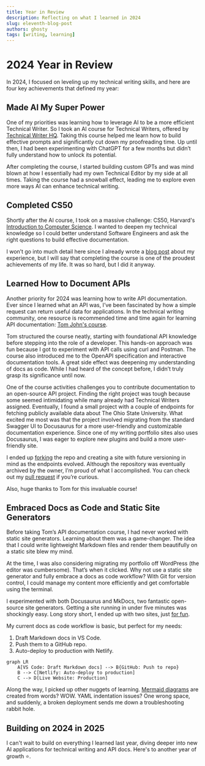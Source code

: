 ```yaml
---
title: Year in Review
description: Reflecting on what I learned in 2024
slug: eleventh-blog-post
authors: ghosty
tags: [writing, learning]
---
```


# 2024 Year in Review

In 2024, I focused on leveling up my technical writing skills, and here are four key achievements that defined my year:

## Made AI My Super Power

One of my priorities was learning how to leverage AI to be a more efficient Technical Writer. So I took an AI course for Technical Writers, offered by [Technical Writer HQ](https://technicalwriterhq.com/ai-writer-certification/). Taking this course helped me learn how to build effective prompts and significantly cut down my proofreading time. Up until then, I had been experimenting with ChatGPT for a few months but didn’t fully understand how to unlock its potential.

After completing the course, I started building custom GPTs and was mind blown at how I essentially had my own Technical Editor by my side at all times. Taking the course had a snowball effect, leading me to explore even more ways AI can enhance technical writing.

## Completed CS50

Shortly after the AI course, I took on a massive challenge: CS50, Harvard's [Introduction to Computer Science](https://pll.harvard.edu/course/cs50-introduction-computer-science). I wanted to deepen my technical knowledge so I could better understand Software Engineers and ask the right questions to build effective documentation.

I won’t go into much detail here since I already wrote a [blog post](2024-07-25-seventh-blog-post.md) about my experience, but I will say that completing the course is one of the proudest achievements of my life. It was so hard, but I did it anyway.

## Learned How to Document APIs

Another priority for 2024 was learning how to write API documentation. Ever since I learned what an API was, I’ve been fascinated by how a simple request can return useful data for applications. In the technical writing community, one resource is recommended time and time again for learning API documentation: [Tom John's course](https://idratherbewriting.com/learnapidoc/).

Tom structured the course neatly, starting with foundational API knowledge before stepping into the role of a developer. This hands-on approach was fun because I got to experiment with API calls using curl and Postman. The course also introduced me to the OpenAPI specification and interactive documentation tools. A great side effect was deepening my understanding of docs as code. While I had heard of the concept before, I didn’t truly grasp its significance until now.

One of the course activities challenges you to contribute documentation to an open-source API project. Finding the right project was tough because some seemed intimidating while many already had Technical Writers assigned. Eventually, I found a small project with a couple of endpoints for fetching publicly available data about The Ohio State University. What excited me most was that the project involved migrating from the standard Swagger UI to Docusaurus for a more user-friendly and customizable documentation experience. Since one of my writing portfolio sites also uses Docusaurus, I was eager to explore new plugins and build a more user-friendly site.

I ended up [forking](https://github.com/genesis-writing/dev-api) the repo and creating a site with future versioning in mind as the endpoints evolved. Although the repository was eventually archived by the owner, I’m proud of what I accomplished. You can check out my [pull request](https://github.com/devosu/dev-api/pull/4) if you’re curious.

Also, huge thanks to Tom for this invaluable course!

## Embraced Docs as Code and Static Site Generators

Before taking Tom’s API documentation course, I had never worked with static site generators. Learning about them was a game-changer. The idea that I could write lightweight Markdown files and render them beautifully on a static site blew my mind.

At the time, I was also considering migrating my portfolio off WordPress (the editor was cumbersome). That’s when it clicked. Why not use a static site generator and fully embrace a docs as code workflow? With Git for version control, I could manage my content more efficiently and get comfortable using the terminal.

I experimented with both Docusaurus and MkDocs, two fantastic open-source site generators. Getting a site running in under five minutes was shockingly easy. Long story short, I ended up with two sites, just [for fun](2024-07-07-fourth-blog-post.md).

My current docs as code workflow is basic, but perfect for my needs:

1. Draft Markdown docs in VS Code.
2. Push them to a GitHub repo.
3. Auto-deploy to production with Netlify.

```mermaid
graph LR
    A[VS Code: Draft Markdown docs] --> B{GitHub: Push to repo}
    B --> C[Netlify: Auto-deploy to production]
    C --> D[Live Website: Production]
```

Along the way, I picked up other nuggets of learning. [Mermaid diagrams](2024-07-05-third-blog-post.md) are created from words? WOW. YAML indentation issues? One wrong space, and suddenly, a broken deployment sends me down a troubleshooting rabbit hole.

## Building on 2024 in 2025

I can't wait to build on everything I learned last year, diving deeper into new AI applications for technical writing and API docs. Here's to another year of growth ⭐️.